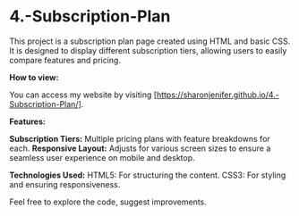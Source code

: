 # 4.-Subscription-Plan

This project is a subscription plan page created using HTML and basic CSS. It is designed to display different subscription tiers, allowing users to easily compare features and pricing.

**How to view:**

You can access my website by visiting [https://sharonjenifer.github.io/4.-Subscription-Plan/].

**Features:**

**Subscription Tiers:** Multiple pricing plans with feature breakdowns for each.
**Responsive Layout:** Adjusts for various screen sizes to ensure a seamless user experience on mobile and desktop.

**Technologies Used:**
HTML5: For structuring the content.
CSS3: For styling and ensuring responsiveness.

Feel free to explore the code, suggest improvements.
